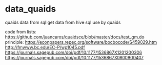 # data_quaids
quaids data from sql
get data from hive sql
use by quaids

code from lists:
https://github.com/juancaros/quaidsce/blob/master/docs/test_gm.do
principle:
https://econpapers.repec.org/software/bocbocode/S459029.htm
http://fmwww.bc.edu/EC-P/wp1045.pdf
https://journals.sagepub.com/doi/pdf/10.1177/1536867X1201200306
https://journals.sagepub.com/doi/pdf/10.1177/1536867X0800800407
